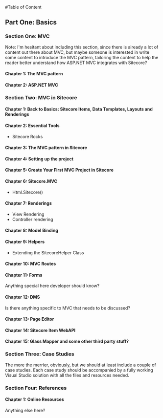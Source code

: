 #Table of Content

## Part One: Basics

### Section One: MVC
Note: I'm hesitant about including this section, since there is already a lot of content out there about MVC, but maybe someone is interested in write some content to introduce the MVC pattern, tailoring the content to help the reader better understand how ASP.NET MVC integrates with Sitecore?

#### Chapter 1: The MVC pattern

#### Chapter 2: ASP.NET MVC

### Section Two: MVC in Sitecore

#### Chapter 1: Back to Basics: Sitecore Items, Data Templates, Layouts and Renderings   

#### Chapter 2: Essential Tools 
- Sitecore Rocks

#### Chapter 3: The MVC pattern in Sitecore

#### Chapter 4: Setting up the project

#### Chapter 5: Create Your First MVC Project in Sitecore

#### Chapter 6: Sitecore.MVC
- Html.Sitecore()

#### Chapter 7: Renderings
- View Rendering
- Controller rendering

#### Chapter 8: Model Binding

#### Chapter 9: Helpers
- Extending the SitecoreHelper Class

#### Chapter 10: MVC Routes 

#### Chapter 11: Forms
Anything special here developer should know? 

#### Chapter 12: DMS
Is there anything specific to MVC that needs to be discussed?

#### Chapter 13: Page Editor

#### Chapter 14: Sitecore Item WebAPI

#### Chapter 15: Glass Mapper and some other third party stuff?

### Section Three: Case Studies
The more the merrier, obviously, but we should at least include a couple of case studies. Each case study should be accompanied by a fully working Visual Studio solution with all the files and resources needed.

### Section Four: References

#### Chapter 1: Online Resources
Anything else here?

